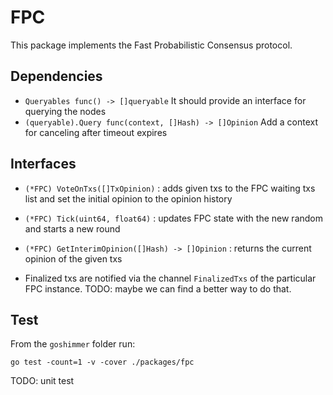  # FPC

This package implements the Fast Probabilistic Consensus protocol.

## Dependencies


* `Queryables func() -> []queryable` It should provide an interface for querying the nodes
* `(queryable).Query func(context, []Hash) -> []Opinion` Add a context for canceling after timeout expires

## Interfaces

* `(*FPC) VoteOnTxs([]TxOpinion)` : adds given txs to the FPC waiting txs list and set the initial opinion to the opinion history
* `(*FPC) Tick(uint64, float64)` : updates FPC state with the new random and starts a new round
* `(*FPC) GetInterimOpinion([]Hash) -> []Opinion` : returns the current opinion of the given txs

* Finalized txs are notified via the channel `FinalizedTxs` of the particular FPC instance. TODO: maybe we can find a better way to do that.

## Test

From the `goshimmer` folder run:

```
go test -count=1 -v -cover ./packages/fpc
```

TODO: unit test

